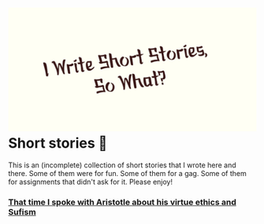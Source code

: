 ![preview](./preview.png)
Short stories 🍲
===============

This is an (incomplete) collection of short stories that I wrote here
and there. Some of them were for fun. Some of them for a gag. Some of
them for assignments that didn\'t ask for it. Please enjoy!

### [That time I spoke with Aristotle about his virtue ethics and Sufism](./aristotle)
